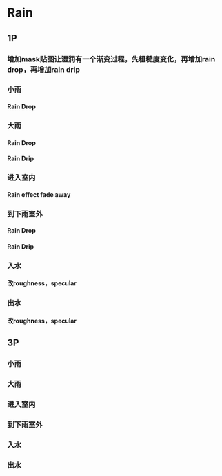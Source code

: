 # Rain

## 1P

### 增加mask贴图让湿润有一个渐变过程，先粗糙度变化，再增加rain drop，再增加rain drip

### 小雨 

#### Rain Drop

### 大雨

#### Rain Drop
#### Rain Drip

### 进入室内

#### Rain effect fade away

### 到下雨室外

#### Rain Drop
#### Rain Drip

### 入水

#### 改roughness，specular


### 出水

#### 改roughness，specular

## 3P

### 小雨
### 大雨
### 进入室内
### 到下雨室外
### 入水
### 出水

